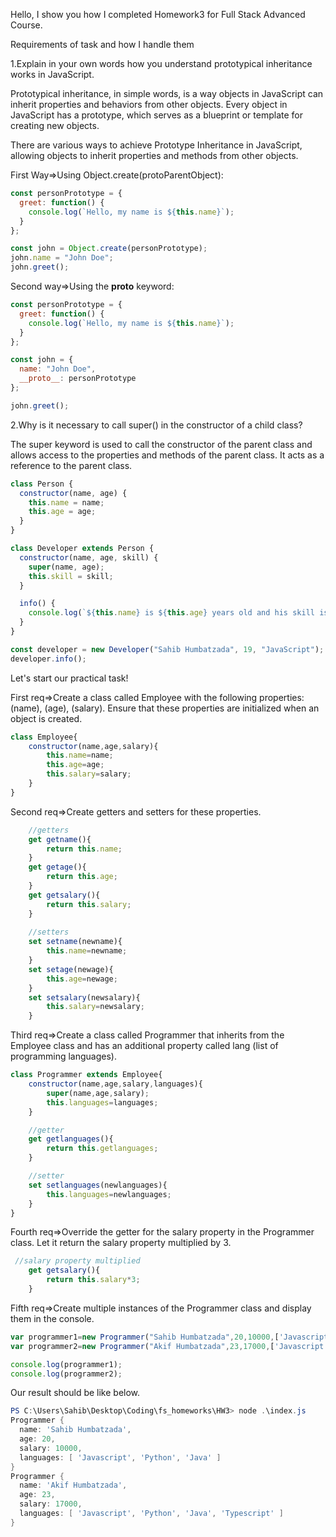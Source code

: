 Hello, I show you how I completed Homework3 for Full Stack Advanced Course.

Requirements of task and how I handle them

1.Explain in your own words how you understand prototypical inheritance works in JavaScript.

Prototypical inheritance, in simple words, is a way objects in JavaScript can inherit properties and behaviors from other objects. Every object in JavaScript has a prototype, which serves as a blueprint or template for creating new objects.

There are various ways to achieve Prototype Inheritance in JavaScript, allowing objects to inherit properties and methods from other objects.

First Way=>Using Object.create(protoParentObject):

```javascript
const personPrototype = {
  greet: function() {
    console.log(`Hello, my name is ${this.name}`);
  }
};

const john = Object.create(personPrototype);
john.name = "John Doe";
john.greet();

```

Second way=>Using the __proto__ keyword:
```javascript
const personPrototype = {
  greet: function() {
    console.log(`Hello, my name is ${this.name}`);
  }
};

const john = {
  name: "John Doe",
  __proto__: personPrototype
};

john.greet();

```

2.Why is it necessary to call super() in the constructor of a child class?

The super keyword is used to call the constructor of the parent class and allows access to the properties and methods of the parent class. It acts as a reference to the parent class.

```javascript
class Person {
  constructor(name, age) {
    this.name = name;
    this.age = age;
  }
}

class Developer extends Person {
  constructor(name, age, skill) {
    super(name, age);
    this.skill = skill;
  }

  info() {
    console.log(`${this.name} is ${this.age} years old and his skill is ${this.skill}`);
  }
}

const developer = new Developer("Sahib Humbatzada", 19, "JavaScript");
developer.info();

```

Let's start our practical task!

First req=>Create a class called Employee with the following properties: (name), (age), (salary). Ensure that these properties are initialized when an object is created.
```javascript
class Employee{
    constructor(name,age,salary){
        this.name=name;
        this.age=age;
        this.salary=salary;
    }
}
```

Second req=>Create getters and setters for these properties.
```javascript
    //getters
    get getname(){
        return this.name;
    }
    get getage(){
        return this.age;
    }
    get getsalary(){
        return this.salary;
    }
    
    //setters
    set setname(newname){
        this.name=newname;
    }
    set setage(newage){
        this.age=newage;
    }
    set setsalary(newsalary){
        this.salary=newsalary;
    }
```


Third req=>Create a class called Programmer that inherits from the Employee class and has an additional property called lang (list of programming languages).
```javascript
class Programmer extends Employee{
    constructor(name,age,salary,languages){
        super(name,age,salary);
        this.languages=languages;
    }

    //getter
    get getlanguages(){
        return this.getlanguages;
    }

    //setter
    set setlanguages(newlanguages){
        this.languages=newlanguages;
    }
}
```

Fourth req=>Override the getter for the salary property in the Programmer class. Let it return the salary property multiplied by 3.
```javascript
 //salary property multiplied
    get getsalary(){
        return this.salary*3;
    }
```


Fifth req=>Create multiple instances of the Programmer class and display them in the console.
```javascript
var programmer1=new Programmer("Sahib Humbatzada",20,10000,['Javascript','Python','Java']);
var programmer2=new Programmer("Akif Humbatzada",23,17000,['Javascript','Python','Java','Typescript']);

console.log(programmer1);
console.log(programmer2);
```


Our result should be like below.
```powershell
PS C:\Users\Sahib\Desktop\Coding\fs_homeworks\HW3> node .\index.js
Programmer {
  name: 'Sahib Humbatzada',
  age: 20,
  salary: 10000,
  languages: [ 'Javascript', 'Python', 'Java' ]
}
Programmer {
  name: 'Akif Humbatzada',
  age: 23,
  salary: 17000,
  languages: [ 'Javascript', 'Python', 'Java', 'Typescript' ]
}
```


